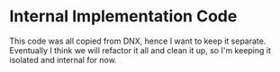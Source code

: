 ﻿# Internal Implementation Code

This code was all copied from DNX, hence I want to keep it separate.
Eventually I think we will refactor it all and clean it up, so I'm keeping it isolated
and internal for now.